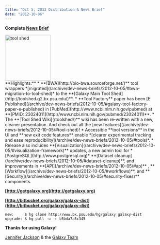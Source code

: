 ```yaml
---
title: "Oct 5, 2012 Distribution & News Brief"
date: "2012-10-06"
---
```

**Complete [News Brief](/archive/dev-news-briefs/2012-10-05/)**
<div class='right'><a href='http://toolshed.g2.bx.psu.edu'><img src="/images/logos/ToolShed.jpg" alt="tool shed" width="150px" /></a></div>
**Highlights:**
* **[BWA](http://bio-bwa.sourceforge.net/)** tool wrappers *[migrated](/archive/dev-news-briefs/2012-10-05/#bwa-migration-to-tool-shed)* to the **[Galaxy Main Tool Shed](http://toolshed.g2.bx.psu.edu/)**. 
* **Tool Factory** paper has been [E Published](/archive/dev-news-briefs/2012-10-05/#galaxy-tool-factory-paper-e-published) in [PubMed](http://www.ncbi.nlm.nih.gov/pubmed) at **[PMID: 23024011](http://www.ncbi.nlm.nih.gov/pubmed/23024011)**.
* The **[Tool Shed Wiki](/toolshed/)** wiki has been re-written with a new, cleaner presentation. And check out all the [new features](/archive/dev-news-briefs/2012-10-05/#tool-shed)!
* Accessible **tool versions** in the UI and **new exit code features** enable *[clearer experimental tracking and ease reproducibility](/archive/dev-news-briefs/2012-10-05/#tools)*.
* Release also includes **[Visualization](/archive/dev-news-briefs/2012-10-05/#visualization-framework)** updates, a new admin tool for *[PostgreSQL](http://www.postgresql.org)* **[Dataset cleanup](/archive/dev-news-briefs/2012-10-05/#dataset-cleanup)**, and improvements in **[API](/archive/dev-news-briefs/2012-10-05/#ap)** , **[Workflow](/archive/dev-news-briefs/2012-10-05/#workflows)**,  and **[Security](/archive/dev-news-briefs/2012-10-05/#security-fixes)** components.

**[http://getgalaxy.org](http://getgalaxy.org)**

**[http://bitbucket.org/galaxy/galaxy-dist](http://bitbucket.org/galaxy/galaxy-dist)**
```
new:     $ hg clone http://www.bx.psu.edu/hg/galaxy galaxy-dist
upgrade: $ hg pull -u -r b5bda7a5c345
```


**Thanks for using Galaxy!**

[Jennifer Jackson](/people/jennifer-jackson/) & the [Galaxy Team](/galaxy-team/)
